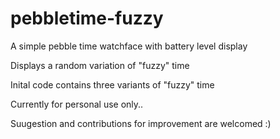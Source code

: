 # pebbletime-fuzzy

A simple pebble time watchface with battery level display

Displays a random variation of "fuzzy" time

Inital code contains three variants of "fuzzy" time

Currently for personal use only..

Suugestion and contributions for improvement are welcomed :)
